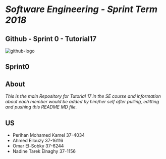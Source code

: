# *Software Engineering - Sprint Term 2018*
## Github - Sprint 0 - Tutorial17

![github-logo](https://user-images.githubusercontent.com/36151401/36306753-d722ca54-1321-11e8-873b-0718399fe014.png)

## Sprint0

## About
   *This is the main Repository for Tutorial 17 in the SE course and information about each member would be added by him/her self after pulling, editting and pushing this README MD file.*

## US
 
- Perihan Mohamed Kamel 37-4034
- Ahmed Ellouzy 37-16116
- Omar El-Sobky 37-6244
- Nadine Tarek Elnaghy 37-1156
